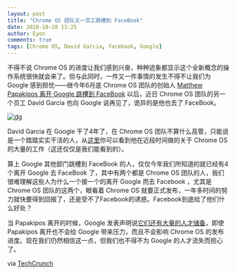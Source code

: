 ```yaml
---
layout: post
title: "Chrome OS 团队又一员工跳槽到 FaceBook"
date: 2010-10-20 11:25
author: Eyon
comments: true
tags: [Chrome OS, David Garcia, facebook, Google]
---
```

不得不说 Chrome OS 的进度让我们感到兴奋，种种迹象都显示这个全新概念的操作系统很快就会来了。但与此同时，一件又一件事情的发生不得不让我们为 Google 感到担忧——继今年6月底 Chrome OS 团队的创始人 [Matthew Papakipos 离开 Google 跳槽到 FaceBook](http://www.chromi.org/archives/5642) 以后，近日 Chrome OS 团队的另一个员工 David Garcia 也向 Google 说再见了，诡异的是他也去了 FaceBook。

<a href="http://img.chromi.org/2010/10/dg.png">![](http://img.chromi.org/2010/10/dg.png "dg")</a>

David Garcia 在 Google 干了4年了，在 Chrome OS 团队不算什么高管，只能说是一个踏踏实实干活的人，从[这里](http://code.google.com/u/dhg@chromium.org/updates)你可以看到他在近段时间做的关于 Chrome OS 的大量的工作（这还仅仅是我们能看到的）。

算上 Google 其他部门跳槽到 FaceBook 的人，仅仅今年我们所知道的就已经有4个离开 Google 去 FaceBook 了，其中有两个都是 Chrome OS 团队的人，我们很难理解这些人为什么一个接一个的离开 Google 而去 Facebook ，尤其是 Chrome OS 团队的这两个，眼看着 Chrome OS 就要正式发布，一年多时间的努力就快要得到回报了，还是受不了Facebook的诱惑。Facebook到底给了他们什么好处？

当 Papakipos 离开的时候，Google 发表声明说[它们还有大量的人才储备](http://www.chromi.org/archives/5642)，即使 Papakipos 离开也不会给 Google 带来压力，而且不会影响 Chrome OS 的发布进度。现在我们仍然相信这一点，但我们也不得不为 Google 的人才流失而担心了。

via [TechCrunch](http://techcrunch.com/2010/10/19/chrome-os-facebook/)

